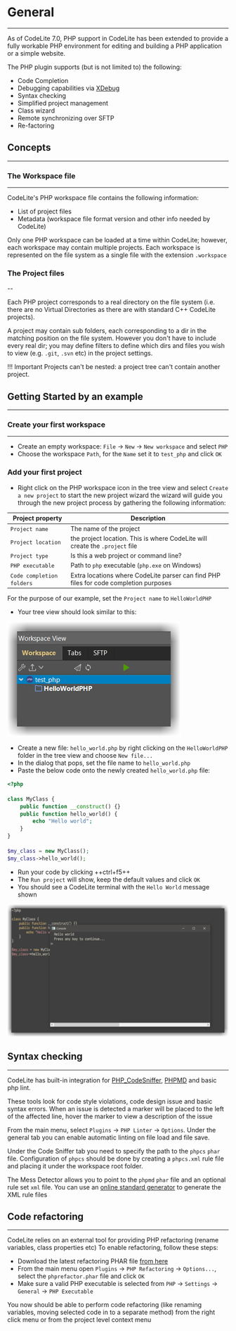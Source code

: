 # General
---

As of CodeLite 7.0, PHP support in CodeLite has been extended to provide a fully workable PHP environment for editing and building a PHP application or a simple website.

The PHP plugin supports (but is not limited to) the following:

- Code Completion
- Debugging capabilities via [XDebug][1]
- Syntax checking
- Simplified project management
- Class wizard
- Remote synchronizing over SFTP
- Re-factoring 

## Concepts
---

### The Workspace file
---
CodeLite's PHP workspace file contains the following information:

- List of project files
- Metadata (workspace file format version and other info needed by CodeLite) 

Only one PHP workspace can be loaded at a time within CodeLite; however, each workspace may contain multiple projects.
Each workspace is represented on the file system as a single file with the extension `.workspace`

### The Project files
--

Each PHP project corresponds to a real directory on the file system (i.e. there are no Virtual Directories as there are with standard C++ CodeLite projects).

A project may contain sub folders, each corresponding to a dir in the matching position on the file system. However you don't have to include every real dir; 
you may define filters to define which dirs and files you wish to view (e.g. `.git`, `.svn` etc) in the project settings.

!!! Important
    Projects can't be nested: a project tree can't contain another project.
    
## Getting Started by an example
---

### Create your first workspace
---
- Create an empty workspace: `File` &#8594; `New` &#8594; `New workspace` and select `PHP`
- Choose the workspace `Path`, for the `Name` set it to `test_php` and click `OK`

### Add your first project

* Right click on the PHP workspace icon in the tree view and select `Create a new project` to start the new project wizard the wizard will guide you through the new project process by gathering the following information:

| Project property  | Description |
|-------------------|-------------|
| `Project name`      | The name of the project |
| `Project location`  | the project location. This is where CodeLite will create the `.project` file|
| `Project type`      | Is this a web project or command line? |
| `PHP executable`    | Path to `php` executable (`php.exe` on Windows)|
| `Code completion folders` | Extra locations where CodeLite parser can find PHP files for code completion purposes|

For the purpose of our example, set the `Project name` to `HelloWorldPHP`

* Your tree view should look similar to this:

![PHP Demo](php_tree_view_1.png)

* Create a new file: `hello_world.php` by right clicking on the `HelloWorldPHP` folder in the tree view and choose `New file...`
* In the dialog that pops, set the file name to `hello_world.php`
* Paste the below code onto the newly created `hello_world.php` file:

```php
<?php

class MyClass {
    public function __construct() {}
    public function hello_world() {
        echo "Hello world";
    }
}

$my_class = new MyClass();
$my_class->hello_world();
```

* Run your code by clicking ++ctrl+f5++
* The `Run project` will show, keep the default values and click `OK`
* You should see a CodeLite terminal with the `Hello World` message shown

![Console Hello World](php_hello_world_console.png)

## Syntax checking
---

CodeLite has built-in integration for [PHP_CodeSniffer][2], [PHPMD][3] and basic php lint.

These tools look for code style violations, code design issue and basic syntax errors. 
When an issue is detected a marker will be placed to the left of the affected line, hover the marker to view a description of the issue

From the main menu, select `Plugins` &#8594; `PHP Linter` &#8594; `Options`. 
Under the general tab you can enable automatic linting on file load and file save.

Under the Code Sniffer tab you need to specify the path to the `phpcs` `phar` file. 
Configuration of `phpcs` should be done by creating a `phpcs.xml` rule file and placing it under the workspace root folder.

The Mess Detector allows you to point to the `phpmd` `phar` file and an optional rule set `xml` file.
You can use an [online standard generator][5] to generate the XML rule files

## Code refactoring
---

CodeLite relies on an external tool for providing PHP refactoring (rename variables, class properties etc) To enable refactoring, follow these steps:

- Download the latest refactoring PHAR file [from here][4]
- From the main menu open `Plugins` &#8594; `PHP Refactoring` &#8594; `Options...`, select the `phprefactor.phar` file and click `OK`
- Make sure a valid PHP executable is selected from `PHP` &#8594; `Settings` &#8594; `General` &#8594; `PHP Executable`

You now should be able to perform code refactoring (like renaming variables, moving selected code in to a separate method) 
from the right click menu or from the project level context menu

[1]: https://xdebug.org/
[2]: https://github.com/squizlabs/PHP_CodeSniffer
[3]: https://github.com/phpmd/phpmd
[4]: https://github.com/AJenbo/php-refactoring-browser/releases
[5]: http://edorian.github.io/php-coding-standard-generator/

